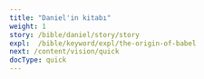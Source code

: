 ```yaml
---
title: "Daniel'in kitabı"
weight: 1
story: /bible/daniel/story/story
expl:  /bible/keyword/expl/the-origin-of-babel
next: /content/vision/quick
docType: quick
---
```

